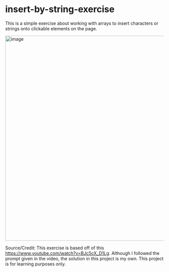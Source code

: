 # insert-by-string-exercise

This is a simple exercise about working with arrays to insert characters or strings onto clickable elements on the page.

<img width="650" alt="image" src="https://github.com/suhas-sunder/insert-by-string-exercise/assets/77464593/a7922af7-d6ce-4847-abae-4a5ca2f10427">

Source/Credit: This exercise is based off of this https://www.youtube.com/watch?v=BJc5cX_D1Lg. Although I followed the prompt given in the video, the solution in this project is my own. This project is for learning purposes only. 


